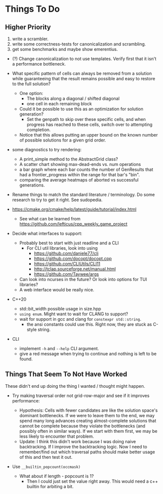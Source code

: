 
# Things To Do

## Higher Priority

1. write a scrambler.
1. write some correctness-tests for canonicalization and scrambling.
1. get some benchmarks and maybe show emerentius.

- (?) Change canonicalization to not use templates. Verify first that it isn't a performance bottleneck.

- What specific pattern of cells can always be removed from a solution while guaranteeing that the result remains possible and easy to restore to the full solution?
  - One option:
    - The blocks along a diagonal / shifted diagonal
    - one cell in each remaining block
  - Could it be possible to use this as an optimization for solution generation?
    - Set the genpath to skip over these specific cells, and when progress has reached to these cells, switch over to attempting completion.
  - Notice that this allows putting an upper bound on the known number of possible solutions for a given grid order.


- some diagnostics to try rendering:
  - A print_simple method to the AbstractGrid class?
  - A scatter chart showing max-dead-ends vs. num operations
  - a bar graph where each bar counts the number of GenResults that had a frontier_progress within the range for that bar's "bin".
  - comparing the average heatmaps of aborted vs successful generations.
- Rename things to match the standard literature / terminology. Do some research to try to get it right. See sudopedia.

- https://cmake.org/cmake/help/latest/guide/tutorial/index.html
  - See what can be learned from https://github.com/lefticus/cpp_weekly_game_project
- Decide what interfaces to support:
  - Probably best to start with just readline and a CLI
    - For CLI util libraries, look into using
      - https://github.com/daniele77/cli
      - https://github.com/docopt/docopt.cpp
      - https://github.com/CLIUtils/CLI11
      - http://tclap.sourceforge.net/manual.html
      - https://github.com/Taywee/args
  - Can look into ncurses in the future? Or look into options for TUI libraries?
  - A web interface would be really nice.
- C++20
  - std::bit_width possible usage in size.hpp
  - `using enum`. Might want to wait for CLANG to support?
  - wait for support in gcc and clang for `constexpr std::string`.
    - the ansi constants could use this. Right now, they are stuck as C-style string.
- CLI
  - implement `-h` and `--help` CLI argument.
  - give a red message when trying to continue and nothing is left to be found.

## Things That Seem To Not Have Worked

These didn't end up doing the thing I wanted / thought might happen.

- Try making traversal order not grid-row-major and see if it improves performance:
  - Hypothesis: Cells with fewer candidates are like the solution space's dominant bottlenecks. If we were to leave them to the end, we may spend many long advances creating almost-complete solutions that cannot be complete because they violate the bottlenecks (and possibly often in similar ways). If we start with them first, we may be less likely to encounter that problem.
  - Update: I think this didn't work because I was doing naive backtracking. If I improve the backtracking logic. Now I need to remember/find out which traversal paths should make better usage of this and then test it out.

- Use `__builtin_popcount(occmask)`
  - What about if length - popcount is 1?
    - Then I could just set the value right away. This would need a c++ builtin for arbiting a bit.
